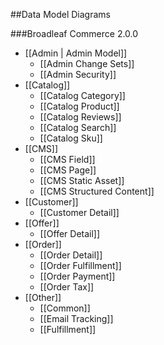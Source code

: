 ##Data Model Diagrams

###Broadleaf Commerce 2.0.0

- [[Admin | Admin Model]]
	- [[Admin Change Sets]]
	- [[Admin Security]]
- [[Catalog]]
 	- [[Catalog Category]]
	- [[Catalog Product]]
	- [[Catalog Reviews]]
	- [[Catalog Search]]
	- [[Catalog Sku]]
- [[CMS]]
	- [[CMS Field]]		
	- [[CMS Page]]
	- [[CMS Static Asset]]
	- [[CMS Structured Content]]
- [[Customer]]
	- [[Customer Detail]]
- [[Offer]]
	- [[Offer Detail]]
- [[Order]]
	- [[Order Detail]]
	- [[Order Fulfillment]]
	- [[Order Payment]]
	- [[Order Tax]]
- [[Other]]
	- [[Common]]
	- [[Email Tracking]]
	- [[Fulfillment]]